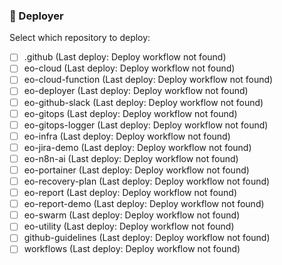 ### 🦑 Deployer
Select which repository to deploy:
- [ ] .github (Last deploy: Deploy workflow not found)
- [ ] eo-cloud (Last deploy: Deploy workflow not found)
- [ ] eo-cloud-function (Last deploy: Deploy workflow not found)
- [ ] eo-deployer (Last deploy: Deploy workflow not found)
- [ ] eo-github-slack (Last deploy: Deploy workflow not found)
- [ ] eo-gitops (Last deploy: Deploy workflow not found)
- [ ] eo-gitops-logger (Last deploy: Deploy workflow not found)
- [ ] eo-infra (Last deploy: Deploy workflow not found)
- [ ] eo-jira-demo (Last deploy: Deploy workflow not found)
- [ ] eo-n8n-ai (Last deploy: Deploy workflow not found)
- [ ] eo-portainer (Last deploy: Deploy workflow not found)
- [ ] eo-recovery-plan (Last deploy: Deploy workflow not found)
- [ ] eo-report (Last deploy: Deploy workflow not found)
- [ ] eo-report-demo (Last deploy: Deploy workflow not found)
- [ ] eo-swarm (Last deploy: Deploy workflow not found)
- [ ] eo-utility (Last deploy: Deploy workflow not found)
- [ ] github-guidelines (Last deploy: Deploy workflow not found)
- [ ] workflows (Last deploy: Deploy workflow not found)
